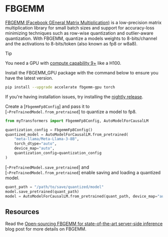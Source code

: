 <!--Copyright 2024 The HuggingFace Team. All rights reserved.

Licensed under the Apache License, Version 2.0 (the "License"); you may not use this file except in compliance with
the License. You may obtain a copy of the License at

http://www.apache.org/licenses/LICENSE-2.0

Unless required by applicable law or agreed to in writing, software distributed under the License is distributed on
an "AS IS" BASIS, WITHOUT WARRANTIES OR CONDITIONS OF ANY KIND, either express or implied. See the License for the
specific language governing permissions and limitations under the License.

⚠️ Note that this file is in Markdown but contain specific syntax for our doc-builder (similar to MDX) that may not be
rendered properly in your Markdown viewer.

-->

# FBGEMM

[FBGEMM (Facebook GEneral Matrix Multiplication)](https://github.com/pytorch/FBGEMM) is a low-precision matrix multiplication library for small batch sizes and support for accuracy-loss minimizing techniques such as row-wise quantization and outlier-aware quantization. With FBGEMM, quantize a models weights to 8-bits/channel and the activations to 8-bits/token (also known as fp8 or w8a8).

> [!TIP]
> You need a GPU with [compute capability 9+](https://developer.nvidia.com/cuda-gpus#collapseOne) like a H100.

Install the FBGEMM_GPU package with the command below to ensure you have the latest version.

```bash
pip install --upgrade accelerate fbgemm-gpu torch
```

If you're having installation issues, try installing the [nightly release](https://pytorch.org/FBGEMM/fbgemm_gpu-development/InstallationInstructions.html#fbgemm-gpu-install-libraries:~:text=found%20here.-,Install%20the%20FBGEMM_GPU%20Package,-Install%20through%20PyTorch).

Create a [`FbgemmFp8Config`] and pass it to [`~PreTrainedModel.from_pretrained`] to quantize a model to fp8.

```py
from myTransformers import FbgemmFp8Config, AutoModelForCausalLM

quantization_config = FbgemmFp8Config()
quantized_model = AutoModelForCausalLM.from_pretrained(
    "meta-llama/Meta-Llama-3-8B",
    torch_dtype="auto",
    device_map="auto",
    quantization_config=quantization_config
)
```

[`~PreTrainedModel.save_pretrained`] and [`~PreTrainedModel.from_pretrained`] enable saving and loading a quantized model.

```py
quant_path = "/path/to/save/quantized/model"
model.save_pretrained(quant_path)
model = AutoModelForCausalLM.from_pretrained(quant_path, device_map="auto")
```

## Resources

Read the [Open-sourcing FBGEMM for state-of-the-art server-side inference](https://engineering.fb.com/2018/11/07/ml-applications/fbgemm/) blog post for more details on FBGEMM.

